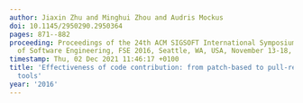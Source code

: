 ```yaml
---
author: Jiaxin Zhu and Minghui Zhou and Audris Mockus
doi: 10.1145/2950290.2950364
pages: 871--882
proceeding: Proceedings of the 24th ACM SIGSOFT International Symposium on Foundations
  of Software Engineering, FSE 2016, Seattle, WA, USA, November 13-18, 2016
timestamp: Thu, 02 Dec 2021 11:46:17 +0100
title: 'Effectiveness of code contribution: from patch-based to pull-request-based
  tools'
year: '2016'
---
```

